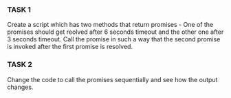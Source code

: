 ### TASK 1

Create a script which has two methods that return promises - One of the promises should get reolved after 6 seconds timeout and the other one after 3 seconds timeout. Call the promise in such a way that the second promise is invoked after the first promise is resolved.

### TASK 2

Change the code to call the promises sequentially and see how the output changes.